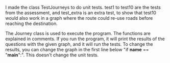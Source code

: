 I made the class TestJourneys to do unit tests. test1 to test10 are the tests from the assessment, and test_extra is an extra test, to show that test10 would also work in a graph where the route could re-use roads before reaching the destination.

The Journey class is used to execute the program. The functions are explained in comments. If you run the program, it will print the results of the questions with the given graph, and it will run the tests. To change the results, you can change the graph in the first line below "if __name__ == "__main__":". This doesn't change the unit tests.
